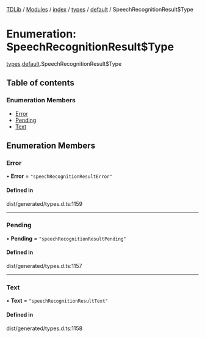 [TDLib](../README.md) / [Modules](../modules.md) / [index](../modules/index.md) / [types](../modules/index.types.md) / [default](../modules/index.types.default.md) / SpeechRecognitionResult$Type

# Enumeration: SpeechRecognitionResult$Type

[types](../modules/index.types.md).[default](../modules/index.types.default.md).SpeechRecognitionResult$Type

## Table of contents

### Enumeration Members

- [Error](index.types.default.SpeechRecognitionResult_Type.md#error)
- [Pending](index.types.default.SpeechRecognitionResult_Type.md#pending)
- [Text](index.types.default.SpeechRecognitionResult_Type.md#text)

## Enumeration Members

### Error

• **Error** = ``"speechRecognitionResultError"``

#### Defined in

dist/generated/types.d.ts:1159

___

### Pending

• **Pending** = ``"speechRecognitionResultPending"``

#### Defined in

dist/generated/types.d.ts:1157

___

### Text

• **Text** = ``"speechRecognitionResultText"``

#### Defined in

dist/generated/types.d.ts:1158
